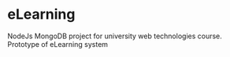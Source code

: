 # eLearning
NodeJs MongoDB project for university web technologies course. Prototype of eLearning system

